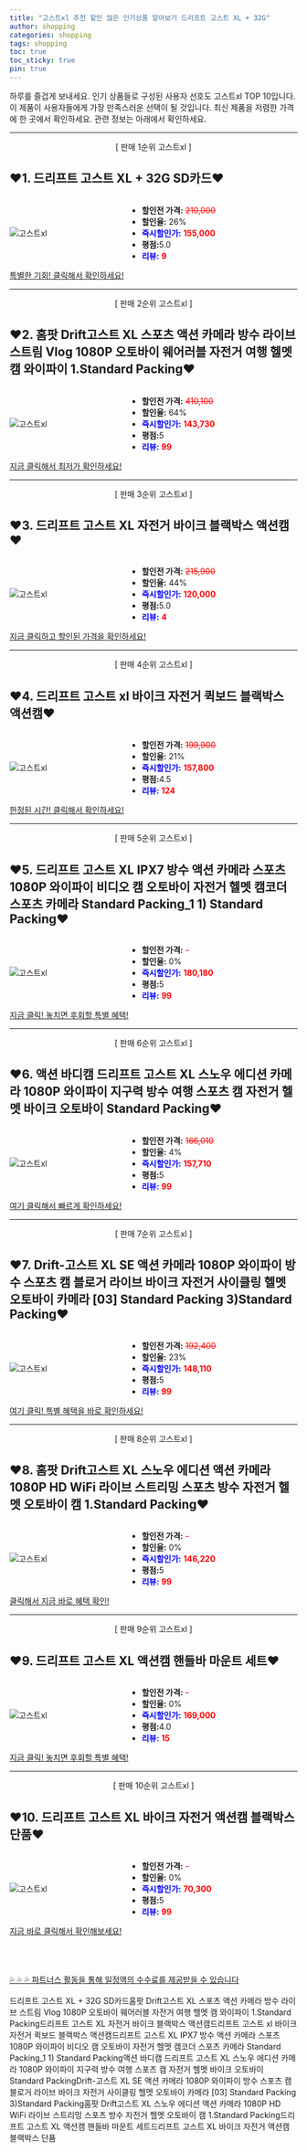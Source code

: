 ```yaml
---
title: "고스트xl 추천 할인 많은 인기상품 알아보기 드리프트 고스트 XL + 32G"
author: shopping
categories: shopping
tags: shopping
toc: true
toc_sticky: true
pin: true
---
```

하루를 즐겁게 보내세요. 인기 상품들로 구성된 사용자 선호도 고스트xl TOP 10입니다. 이 제품이 사용자들에게 가장 만족스러운 선택이 될 것입니다. 최신 제품을 저렴한 가격에 한 곳에서 확인하세요. 관련 정보는 아래에서 확인하세요.

---
<p class="toplist" style="margin: 0 auto; display: block; width: fit-content;">[ 판매 1순위 고스트xl ]</p>

<h2><strong>❤️1. 드리프트 고스트 XL + 32G SD카드❤️</strong></h2>

<div style="display: flex; align-items: center;">
    <div style="flex: 0.4;">
        <img src="https://thumbnail10.coupangcdn.com/thumbnails/remote/230x230ex/image/vendor_inventory/8729/239dd885786d668aa7b2f74c73d2773ae1569f3b13a74b43ba798a555820.jpg" alt="고스트xl" style="max-width: 100%;">
    </div>
    <div style="flex: 0.6; margin-left: 10px;">
        <ul>
            <li><strong>할인전 가격:</strong> <del style="color: red;">210,000</del></li>
            <li><strong>할인율:</strong> 26%</li>
            <li><span style='color:blue'><strong>즉시할인가:</strong></span> <span style='color:red'><strong>155,000</strong></span></li>
            <li><strong>평점:</strong>5.0</li>
            <li><span style='color:blue'><strong>리뷰:</strong></span> <span style='color:red'><strong>9</strong></span></li>
        </ul>
    </div>
</div>
<div class="center">
    <a href="https://William4Davisa.github.io?lptag=AF9450613&subid=githubio&pageKey=7558704348&traceid=V0-153&itemId=19908832575&vendorItemId=87008790711" class="myButton">
        특별한 기회! 클릭해서 확인하세요!
    </a>
</div>


---
<p class="toplist" style="margin: 0 auto; display: block; width: fit-content;">[ 판매 2순위 고스트xl ]</p>

<h2><strong>❤️2. 홈팟 Drift고스트 XL 스포츠 액션 카메라 방수 라이브 스트림 Vlog 1080P 오토바이 웨어러블 자전거 여행 헬멧 캠 와이파이 1.Standard Packing❤️</strong></h2>

<div style="display: flex; align-items: center;">
    <div style="flex: 0.4;">
        <img src="https://thumbnail6.coupangcdn.com/thumbnails/remote/230x230ex/image/vendor_inventory/8a59/c27b03b47ddb81eb64b898fbf315b3ed7dce41aa46f3e50b909d8ff32d46.jpg" alt="고스트xl" style="max-width: 100%;">
    </div>
    <div style="flex: 0.6; margin-left: 10px;">
        <ul>
            <li><strong>할인전 가격:</strong> <del style="color: red;">410,100</del></li>
            <li><strong>할인율:</strong> 64%</li>
            <li><span style='color:blue'><strong>즉시할인가:</strong></span> <span style='color:red'><strong>143,730</strong></span></li>
            <li><strong>평점:</strong>5</li>
            <li><span style='color:blue'><strong>리뷰:</strong></span> <span style='color:red'><strong>99</strong></span></li>
        </ul>
    </div>
</div>
<div class="center">
    <a href="https://William4Davisa.github.io?lptag=AF9450613&subid=githubio&pageKey=7381852211&traceid=V0-153&itemId=19065723312&vendorItemId=87827547903" class="myButton">
        지금 클릭해서 최저가 확인하세요!
    </a>
</div>


---
<p class="toplist" style="margin: 0 auto; display: block; width: fit-content;">[ 판매 3순위 고스트xl ]</p>

<h2><strong>❤️3. 드리프트 고스트 XL 자전거 바이크 블랙박스 액션캠❤️</strong></h2>

<div style="display: flex; align-items: center;">
    <div style="flex: 0.4;">
        <img src="https://thumbnail10.coupangcdn.com/thumbnails/remote/230x230ex/image/vendor_inventory/cee6/ed93e576d7ff08fd32f269cbbf5497e1ccefa0aa16ad4a44a4a10e124953.png" alt="고스트xl" style="max-width: 100%;">
    </div>
    <div style="flex: 0.6; margin-left: 10px;">
        <ul>
            <li><strong>할인전 가격:</strong> <del style="color: red;">215,900</del></li>
            <li><strong>할인율:</strong> 44%</li>
            <li><span style='color:blue'><strong>즉시할인가:</strong></span> <span style='color:red'><strong>120,000</strong></span></li>
            <li><strong>평점:</strong>5.0</li>
            <li><span style='color:blue'><strong>리뷰:</strong></span> <span style='color:red'><strong>4</strong></span></li>
        </ul>
    </div>
</div>
<div class="center">
    <a href="https://William4Davisa.github.io?lptag=AF9450613&subid=githubio&pageKey=7237306657&traceid=V0-153&itemId=18379612043&vendorItemId=85522872880" class="myButton">
        지금 클릭하고 할인된 가격을 확인하세요!
    </a>
</div>


---
<p class="toplist" style="margin: 0 auto; display: block; width: fit-content;">[ 판매 4순위 고스트xl ]</p>

<h2><strong>❤️4. 드리프트 고스트 xl 바이크 자전거 퀵보드 블랙박스 액션캠❤️</strong></h2>

<div style="display: flex; align-items: center;">
    <div style="flex: 0.4;">
        <img src="https://thumbnail10.coupangcdn.com/thumbnails/remote/230x230ex/image/vendor_inventory/b88f/f2e6c13e271100d382f3a4d2c5305dd355e67be08e5efd788fff481c9401.jpg" alt="고스트xl" style="max-width: 100%;">
    </div>
    <div style="flex: 0.6; margin-left: 10px;">
        <ul>
            <li><strong>할인전 가격:</strong> <del style="color: red;">199,900</del></li>
            <li><strong>할인율:</strong> 21%</li>
            <li><span style='color:blue'><strong>즉시할인가:</strong></span> <span style='color:red'><strong>157,800</strong></span></li>
            <li><strong>평점:</strong>4.5</li>
            <li><span style='color:blue'><strong>리뷰:</strong></span> <span style='color:red'><strong>124</strong></span></li>
        </ul>
    </div>
</div>
<div class="center">
    <a href="https://William4Davisa.github.io?lptag=AF9450613&subid=githubio&pageKey=6940202292&traceid=V0-153&itemId=16826303637&vendorItemId=88917018854" class="myButton">
        한정된 시간! 클릭해서 확인하세요!
    </a>
</div>


---
<p class="toplist" style="margin: 0 auto; display: block; width: fit-content;">[ 판매 5순위 고스트xl ]</p>

<h2><strong>❤️5. 드리프트 고스트 XL IPX7 방수 액션 카메라 스포츠 1080P 와이파이 비디오 캠 오토바이 자전거 헬멧 캠코더 스포츠 카메라 Standard Packing_1 1) Standard Packing❤️</strong></h2>

<div style="display: flex; align-items: center;">
    <div style="flex: 0.4;">
        <img src="https://thumbnail8.coupangcdn.com/thumbnails/remote/230x230ex/image/vendor_inventory/38be/5c6e1fa33648fc6e9d73c9743efd2b45191f45e2d4be99ed61557cfe384a.jpg" alt="고스트xl" style="max-width: 100%;">
    </div>
    <div style="flex: 0.6; margin-left: 10px;">
        <ul>
            <li><strong>할인전 가격:</strong> <del style="color: red;">-</del></li>
            <li><strong>할인율:</strong> 0%</li>
            <li><span style='color:blue'><strong>즉시할인가:</strong></span> <span style='color:red'><strong>180,180</strong></span></li>
            <li><strong>평점:</strong>5</li>
            <li><span style='color:blue'><strong>리뷰:</strong></span> <span style='color:red'><strong>99</strong></span></li>
        </ul>
    </div>
</div>
<div class="center">
    <a href="https://William4Davisa.github.io?lptag=AF9450613&subid=githubio&pageKey=5424110171&traceid=V0-153&itemId=8199269069&vendorItemId=89593961680" class="myButton">
        지금 클릭! 놓치면 후회할 특별 혜택!
    </a>
</div>


---
<p class="toplist" style="margin: 0 auto; display: block; width: fit-content;">[ 판매 6순위 고스트xl ]</p>

<h2><strong>❤️6. 액션 바디캠 드리프트 고스트 XL 스노우 에디션 카메라 1080P 와이파이 지구력 방수 여행 스포츠 캠 자전거 헬멧 바이크 오토바이 Standard Packing❤️</strong></h2>

<div style="display: flex; align-items: center;">
    <div style="flex: 0.4;">
        <img src="https://thumbnail9.coupangcdn.com/thumbnails/remote/230x230ex/image/vendor_inventory/f6a6/89f49c067a5be5ac1ab15077654a26c73d00cf29400129677389a94e3aa4.jpg" alt="고스트xl" style="max-width: 100%;">
    </div>
    <div style="flex: 0.6; margin-left: 10px;">
        <ul>
            <li><strong>할인전 가격:</strong> <del style="color: red;">166,010</del></li>
            <li><strong>할인율:</strong> 4%</li>
            <li><span style='color:blue'><strong>즉시할인가:</strong></span> <span style='color:red'><strong>157,710</strong></span></li>
            <li><strong>평점:</strong>5</li>
            <li><span style='color:blue'><strong>리뷰:</strong></span> <span style='color:red'><strong>99</strong></span></li>
        </ul>
    </div>
</div>
<div class="center">
    <a href="https://William4Davisa.github.io?lptag=AF9450613&subid=githubio&pageKey=5765659345&traceid=V0-153&itemId=9778628748&vendorItemId=89597121481" class="myButton">
        여기 클릭해서 빠르게 확인하세요!
    </a>
</div>


---
<p class="toplist" style="margin: 0 auto; display: block; width: fit-content;">[ 판매 7순위 고스트xl ]</p>

<h2><strong>❤️7. Drift-고스트 XL SE 액션 카메라 1080P 와이파이 방수 스포츠 캠 블로거 라이브 바이크 자전거 사이클링 헬멧 오토바이 카메라 [03] Standard Packing 3)Standard Packing❤️</strong></h2>

<div style="display: flex; align-items: center;">
    <div style="flex: 0.4;">
        <img src="https://thumbnail10.coupangcdn.com/thumbnails/remote/230x230ex/image/vendor_inventory/f4f1/26fea347a0eadcd35ab518341da50dc62d3f7dee41da59923053b1eef30e.jpg" alt="고스트xl" style="max-width: 100%;">
    </div>
    <div style="flex: 0.6; margin-left: 10px;">
        <ul>
            <li><strong>할인전 가격:</strong> <del style="color: red;">192,400</del></li>
            <li><strong>할인율:</strong> 23%</li>
            <li><span style='color:blue'><strong>즉시할인가:</strong></span> <span style='color:red'><strong>148,110</strong></span></li>
            <li><strong>평점:</strong>5</li>
            <li><span style='color:blue'><strong>리뷰:</strong></span> <span style='color:red'><strong>99</strong></span></li>
        </ul>
    </div>
</div>
<div class="center">
    <a href="https://William4Davisa.github.io?lptag=AF9450613&subid=githubio&pageKey=7546964882&traceid=V0-153&itemId=19852105965&vendorItemId=86953272747" class="myButton">
        여기 클릭! 특별 혜택을 바로 확인하세요!
    </a>
</div>


---
<p class="toplist" style="margin: 0 auto; display: block; width: fit-content;">[ 판매 8순위 고스트xl ]</p>

<h2><strong>❤️8. 홈팟 Drift고스트 XL 스노우 에디션 액션 카메라 1080P HD WiFi 라이브 스트리밍 스포츠 방수 자전거 헬멧 오토바이 캠 1.Standard Packing❤️</strong></h2>

<div style="display: flex; align-items: center;">
    <div style="flex: 0.4;">
        <img src="https://thumbnail10.coupangcdn.com/thumbnails/remote/230x230ex/image/vendor_inventory/257e/2680002108e13ec1caacee57803860b54bc6d67c20db5c8c77a875a5693e.jpg" alt="고스트xl" style="max-width: 100%;">
    </div>
    <div style="flex: 0.6; margin-left: 10px;">
        <ul>
            <li><strong>할인전 가격:</strong> <del style="color: red;">-</del></li>
            <li><strong>할인율:</strong> 0%</li>
            <li><span style='color:blue'><strong>즉시할인가:</strong></span> <span style='color:red'><strong>146,220</strong></span></li>
            <li><strong>평점:</strong>5</li>
            <li><span style='color:blue'><strong>리뷰:</strong></span> <span style='color:red'><strong>99</strong></span></li>
        </ul>
    </div>
</div>
<div class="center">
    <a href="https://William4Davisa.github.io?lptag=AF9450613&subid=githubio&pageKey=7381849877&traceid=V0-153&itemId=19065713469&vendorItemId=90756922271" class="myButton">
        클릭해서 지금 바로 혜택 확인!
    </a>
</div>


---
<p class="toplist" style="margin: 0 auto; display: block; width: fit-content;">[ 판매 9순위 고스트xl ]</p>

<h2><strong>❤️9. 드리프트 고스트 XL 액션캠 핸들바 마운트 세트❤️</strong></h2>

<div style="display: flex; align-items: center;">
    <div style="flex: 0.4;">
        <img src="https://thumbnail7.coupangcdn.com/thumbnails/remote/230x230ex/image/vendor_inventory/24b3/2ad463a241ddb51b0900b3bbfc3a092ee3023b6a45946f0df53e16461d3e.jpg" alt="고스트xl" style="max-width: 100%;">
    </div>
    <div style="flex: 0.6; margin-left: 10px;">
        <ul>
            <li><strong>할인전 가격:</strong> <del style="color: red;">-</del></li>
            <li><strong>할인율:</strong> 0%</li>
            <li><span style='color:blue'><strong>즉시할인가:</strong></span> <span style='color:red'><strong>169,000</strong></span></li>
            <li><strong>평점:</strong>4.0</li>
            <li><span style='color:blue'><strong>리뷰:</strong></span> <span style='color:red'><strong>15</strong></span></li>
        </ul>
    </div>
</div>
<div class="center">
    <a href="https://William4Davisa.github.io?lptag=AF9450613&subid=githubio&pageKey=2091929022&traceid=V0-153&itemId=3553489998&vendorItemId=75002544180" class="myButton">
        지금 클릭! 놓치면 후회할 특별 혜택!
    </a>
</div>


---
<p class="toplist" style="margin: 0 auto; display: block; width: fit-content;">[ 판매 10순위 고스트xl ]</p>

<h2><strong>❤️10. 드리프트 고스트 XL 바이크 자전거 액션캠 블랙박스 단품❤️</strong></h2>

<div style="display: flex; align-items: center;">
    <div style="flex: 0.4;">
        <img src="https://thumbnail9.coupangcdn.com/thumbnails/remote/230x230ex/image/vendor_inventory/25c4/b2244827b649eca1a8fd7e72a5bba9e76999ee2796c8eed9ec3623b418f2.jpg" alt="고스트xl" style="max-width: 100%;">
    </div>
    <div style="flex: 0.6; margin-left: 10px;">
        <ul>
            <li><strong>할인전 가격:</strong> <del style="color: red;">-</del></li>
            <li><strong>할인율:</strong> 0%</li>
            <li><span style='color:blue'><strong>즉시할인가:</strong></span> <span style='color:red'><strong>70,300</strong></span></li>
            <li><strong>평점:</strong>5</li>
            <li><span style='color:blue'><strong>리뷰:</strong></span> <span style='color:red'><strong>99</strong></span></li>
        </ul>
    </div>
</div>
<div class="center">
    <a href="https://William4Davisa.github.io?lptag=AF9450613&subid=githubio&pageKey=6699770312&traceid=V0-153&itemId=15514049328&vendorItemId=82733338963" class="myButton">
        지금 바로 클릭해서 확인해보세요!
    </a>
</div>

<br><br><br>[💦 💦 💦 파트너스 활동을 통해 일정액의 수수료를 제공받을 수 있습니다](https://link.coupang.com/a/bcpT2c)<br><br>드리프트 고스트 XL + 32G SD카드홈팟 Drift고스트 XL 스포츠 액션 카메라 방수 라이브 스트림 Vlog 1080P 오토바이 웨어러블 자전거 여행 헬멧 캠 와이파이 1.Standard Packing드리프트 고스트 XL 자전거 바이크 블랙박스 액션캠드리프트 고스트 xl 바이크 자전거 퀵보드 블랙박스 액션캠드리프트 고스트 XL IPX7 방수 액션 카메라 스포츠 1080P 와이파이 비디오 캠 오토바이 자전거 헬멧 캠코더 스포츠 카메라 Standard Packing_1 1) Standard Packing액션 바디캠 드리프트 고스트 XL 스노우 에디션 카메라 1080P 와이파이 지구력 방수 여행 스포츠 캠 자전거 헬멧 바이크 오토바이 Standard PackingDrift-고스트 XL SE 액션 카메라 1080P 와이파이 방수 스포츠 캠 블로거 라이브 바이크 자전거 사이클링 헬멧 오토바이 카메라 [03] Standard Packing 3)Standard Packing홈팟 Drift고스트 XL 스노우 에디션 액션 카메라 1080P HD WiFi 라이브 스트리밍 스포츠 방수 자전거 헬멧 오토바이 캠 1.Standard Packing드리프트 고스트 XL 액션캠 핸들바 마운트 세트드리프트 고스트 XL 바이크 자전거 액션캠 블랙박스 단품